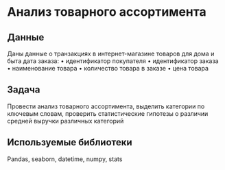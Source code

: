 # Анализ товарного ассортимента
## Данные
Даны данные о транзакциях в интернет-магазине товаров для дома и быта дата заказа:
•	идентификатор покупателя
•	идентификатор заказа
•	наименование товара
•	количество товара в заказе
•	цена товара
## Задача
Провести анализ товарного ассортимента, выделить категории по ключевым словам, проверить статистические гипотезы о различии средней выручки различных категорий
## Используемые библиотеки
Pandas, seaborn, datetime, numpy, stats
